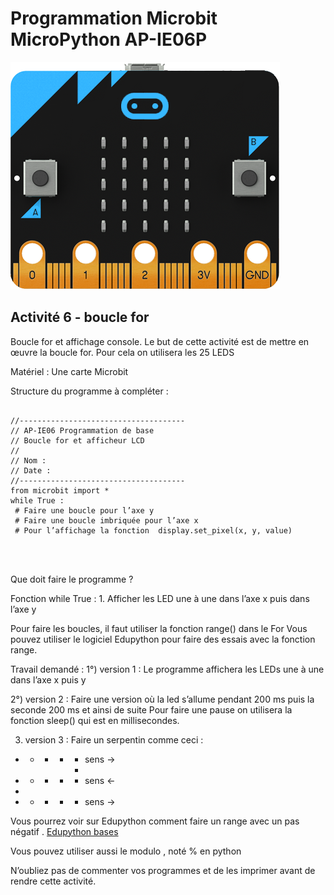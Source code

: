 # Programmation Microbit MicroPython AP-IE06P

![Image microbit](../Images/microbit-front.png)

## Activité 6 - boucle for

 Boucle for et affichage console.
Le but de cette activité est de mettre en œuvre la boucle for. Pour cela on utilisera les 25 LEDS

Matériel : Une carte Microbit


Structure du programme à compléter :

<pre>
<code>
//-------------------------------------
// AP-IE06 Programmation de base
// Boucle for et afficheur LCD
//
// Nom :
// Date :
//-------------------------------------
from microbit import *
while True :
 # Faire une boucle pour l’axe y
 # Faire une boucle imbriquée pour l’axe x
 # Pour l’affichage la fonction  display.set_pixel(x, y, value)
</pre>
</code>

Que doit faire le programme ?

Fonction while True :
    1. Afficher les LED une à une dans l’axe x puis dans l’axe y

Pour faire les boucles, il faut utiliser la fonction range() dans le For
Vous pouvez utiliser le logiciel Edupython pour faire des essais avec la fonction range.

Travail demandé :
1°) version 1 :  Le programme affichera les LEDs une à une dans l’axe x puis y

2°) version 2 : Faire une version où la led s’allume pendant 200 ms puis la seconde 200 ms et ainsi de suite
	Pour faire une pause on utilisera la fonction 	sleep() qui est en millisecondes.

3) version 3 : Faire un serpentin comme ceci :

* * * * *  sens →
        *
* * * * * sens ←
*
* * * * * sens →

Vous pourrez voir sur Edupython comment faire un range avec un pas négatif . [Edupython bases](https://download.tuxfamily.org/edupython/Bases.pdf)

Vous pouvez utiliser aussi le modulo , noté % en python

N’oubliez pas de commenter vos programmes et de les imprimer avant de rendre cette activité.

